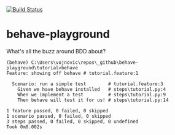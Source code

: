 [![Build Status](https://travis-ci.org/milanoid/behave-playground.svg)](https://travis-ci.org/milanoid/behave-playground)

# behave-playground
What's all the buzz around BDD about?


```
(behave) C:\Users\vojnovic\repos\_github\behave-playground\tutorial>behave
Feature: showing off behave # tutorial.feature:1

  Scenario: run a simple test        # tutorial.feature:3
    Given we have behave installed   # steps\tutorial.py:4
    When we implement a test         # steps\tutorial.py:9
    Then behave will test it for us! # steps\tutorial.py:14

1 feature passed, 0 failed, 0 skipped
1 scenario passed, 0 failed, 0 skipped
3 steps passed, 0 failed, 0 skipped, 0 undefined
Took 0m0.002s
```
